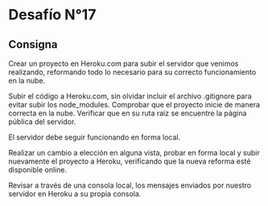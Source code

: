 # Desafío N°17
## Consigna
Crear un proyecto en Heroku.com para subir el servidor que venimos realizando, reformando todo lo necesario para su correcto funcionamiento en la nube.

Subir el código a Heroku.com, sin olvidar incluir el archivo .gitignore para evitar subir los node_modules. Comprobar que el proyecto inicie de manera correcta en la nube. Verificar que en su ruta raíz se encuentre la página pública del servidor.

El servidor debe seguir funcionando en forma local.

Realizar un cambio a elección en alguna vista, probar en forma local y subir nuevamente el proyecto a Heroku, verificando que la nueva reforma esté disponible online.

Revisar a través de una consola local, los mensajes enviados por nuestro servidor en Heroku a su propia consola.

